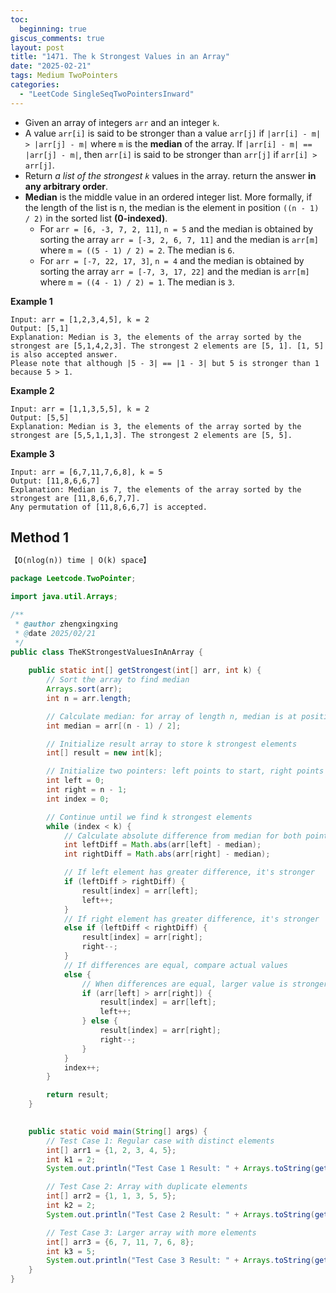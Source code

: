 ```yaml
---
toc:
  beginning: true
giscus_comments: true
layout: post
title: "1471. The k Strongest Values in an Array"
date: "2025-02-21"
tags: Medium TwoPointers
categories:
  - "LeetCode SingleSeqTwoPointersInward"
---
```



- Given an array of integers `arr` and an integer `k`.
- A value `arr[i]` is said to be stronger than a value `arr[j]` if `|arr[i] - m| > |arr[j] - m|` where `m` is the **median** of the array. If `|arr[i] - m| == |arr[j] - m|`, then `arr[i]` is said to be stronger than `arr[j]` if `arr[i] > arr[j]`.
- Return *a list of the strongest `k`* values in the array. return the answer **in any arbitrary order**.
- **Median** is the middle value in an ordered integer list. More formally, if the length of the list is n, the median is the element in position `((n - 1) / 2)` in the sorted list **(0-indexed)**.
  - For `arr = [6, -3, 7, 2, 11]`, `n = 5` and the median is obtained by sorting the array `arr = [-3, 2, 6, 7, 11]` and the median is `arr[m]` where `m = ((5 - 1) / 2) = 2`. The median is `6`.
  - For `arr = [-7, 22, 17, 3]`, `n = 4` and the median is obtained by sorting the array `arr = [-7, 3, 17, 22]` and the median is `arr[m]` where `m = ((4 - 1) / 2) = 1`. The median is `3`.

**Example 1**

```
Input: arr = [1,2,3,4,5], k = 2
Output: [5,1]
Explanation: Median is 3, the elements of the array sorted by the strongest are [5,1,4,2,3]. The strongest 2 elements are [5, 1]. [1, 5] is also accepted answer.
Please note that although |5 - 3| == |1 - 3| but 5 is stronger than 1 because 5 > 1.
```

**Example 2**

```
Input: arr = [1,1,3,5,5], k = 2
Output: [5,5]
Explanation: Median is 3, the elements of the array sorted by the strongest are [5,5,1,1,3]. The strongest 2 elements are [5, 5].
```

**Example 3**

```
Input: arr = [6,7,11,7,6,8], k = 5
Output: [11,8,6,6,7]
Explanation: Median is 7, the elements of the array sorted by the strongest are [11,8,6,6,7,7].
Any permutation of [11,8,6,6,7] is accepted.
```

## Method 1

```tex
【O(nlog(n)) time | O(k) space】
```

```java
package Leetcode.TwoPointer;

import java.util.Arrays;

/**
 * @author zhengxingxing
 * @date 2025/02/21
 */
public class TheKStrongestValuesInAnArray {
    
    public static int[] getStrongest(int[] arr, int k) {
        // Sort the array to find median
        Arrays.sort(arr);
        int n = arr.length;

        // Calculate median: for array of length n, median is at position (n-1)/2
        int median = arr[(n - 1) / 2];

        // Initialize result array to store k strongest elements
        int[] result = new int[k];

        // Initialize two pointers: left points to start, right points to end
        int left = 0;
        int right = n - 1;
        int index = 0;

        // Continue until we find k strongest elements
        while (index < k) {
            // Calculate absolute difference from median for both pointers
            int leftDiff = Math.abs(arr[left] - median);
            int rightDiff = Math.abs(arr[right] - median);

            // If left element has greater difference, it's stronger
            if (leftDiff > rightDiff) {
                result[index] = arr[left];
                left++;
            }
            // If right element has greater difference, it's stronger
            else if (leftDiff < rightDiff) {
                result[index] = arr[right];
                right--;
            }
            // If differences are equal, compare actual values
            else {
                // When differences are equal, larger value is stronger
                if (arr[left] > arr[right]) {
                    result[index] = arr[left];
                    left++;
                } else {
                    result[index] = arr[right];
                    right--;
                }
            }
            index++;
        }

        return result;
    }

    
    public static void main(String[] args) {
        // Test Case 1: Regular case with distinct elements
        int[] arr1 = {1, 2, 3, 4, 5};
        int k1 = 2;
        System.out.println("Test Case 1 Result: " + Arrays.toString(getStrongest(arr1, k1)));

        // Test Case 2: Array with duplicate elements
        int[] arr2 = {1, 1, 3, 5, 5};
        int k2 = 2;
        System.out.println("Test Case 2 Result: " + Arrays.toString(getStrongest(arr2, k2)));

        // Test Case 3: Larger array with more elements
        int[] arr3 = {6, 7, 11, 7, 6, 8};
        int k3 = 5;
        System.out.println("Test Case 3 Result: " + Arrays.toString(getStrongest(arr3, k3)));
    }
}

```





